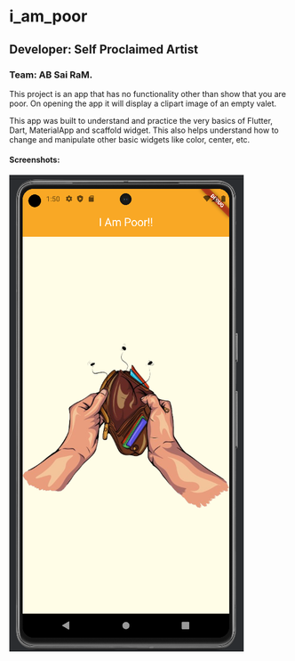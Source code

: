 # i_am_poor
## Developer: Self Proclaimed Artist 
### Team: AB Sai RaM.

This project is an app that has no functionality other than show that you are poor.
On opening the app it will display a clipart image of an empty valet. 

This app was built to understand and practice the very basics of Flutter, Dart, MaterialApp and scaffold widget.
This also helps understand how to change and manipulate other basic widgets like color, center, etc.

#### Screenshots:
![img_1.png](img_1.png)